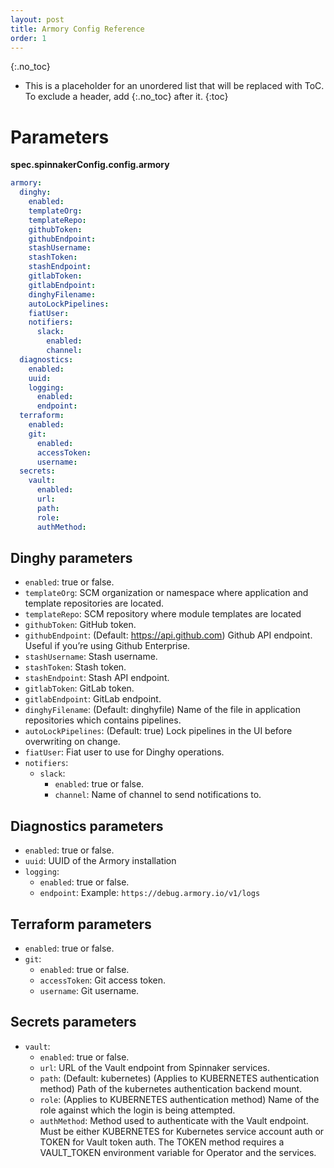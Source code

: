 ```yaml
---
layout: post
title: Armory Config Reference
order: 1
---
```


{:.no_toc}
* This is a placeholder for an unordered list that will be replaced with ToC. To exclude a header, add {:.no_toc} after it.
{:toc}

# Parameters

**spec.spinnakerConfig.config.armory**

```yaml
armory:
  dinghy:
    enabled:
    templateOrg:
    templateRepo:
    githubToken:
    githubEndpoint:
    stashUsername:
    stashToken:
    stashEndpoint:
    gitlabToken:
    gitlabEndpoint:
    dinghyFilename:
    autoLockPipelines:
    fiatUser:
    notifiers:
      slack:
        enabled:
        channel:
  diagnostics:
    enabled:
    uuid:
    logging:
      enabled:
      endpoint:
  terraform:
    enabled:
    git:
      enabled:
      accessToken:
      username:
  secrets:
    vault:
      enabled:
      url:
      path:
      role:
      authMethod:
```

## Dinghy parameters

- `enabled`: true or false.
- `templateOrg`: SCM organization or namespace where application and template repositories are located.
- `templateRepo`: SCM repository where module templates are located
- `githubToken`: GitHub token.
- `githubEndpoint`: (Default: https://api.github.com) Github API endpoint. Useful if you’re using Github Enterprise.
- `stashUsername`: Stash username.
- `stashToken`: Stash token.
- `stashEndpoint`: Stash API endpoint.
- `gitlabToken`: GitLab token.
- `gitlabEndpoint`: GitLab endpoint.
- `dinghyFilename`: (Default: dinghyfile) Name of the file in application repositories which contains pipelines.
- `autoLockPipelines`: (Default: true) Lock pipelines in the UI before overwriting on change.
- `fiatUser`: Fiat user to use for Dinghy operations.
- `notifiers`:
  - `slack`:
    - `enabled`: true or false.
    - `channel`: Name of channel to send notifications to.

## Diagnostics parameters

- `enabled`: true or false.
- `uuid`: UUID of the Armory installation
- `logging`:
  - `enabled`: true or false.
  - `endpoint`: Example: `https://debug.armory.io/v1/logs`

## Terraform parameters

- `enabled`: true or false.
- `git`:
  - `enabled`: true or false.
  - `accessToken`: Git access token.
  - `username`: Git username.

## Secrets parameters

- `vault`:
  - `enabled`: true or false.
  - `url`: URL of the Vault endpoint from Spinnaker services.
  - `path`: (Default: kubernetes) (Applies to KUBERNETES authentication method) Path of the kubernetes authentication backend mount.
  - `role`: (Applies to KUBERNETES authentication method) Name of the role against which the login is being attempted.
  - `authMethod`: Method used to authenticate with the Vault endpoint. Must be either KUBERNETES for Kubernetes service account auth or TOKEN for Vault token auth. The TOKEN method requires a VAULT_TOKEN environment variable for Operator and the services.
